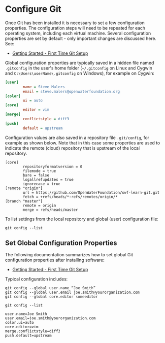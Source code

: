 # Configure Git

Once Git has been installed it is necessary to set a few configuration properties.
The configuration steps will need to be repeated for each operating system, including each virtual machine.
Several configuration properties are set by default - only important changes are discussed here.
See:

* [Getting Started - First Time Git Setup](https://git-scm.com/book/en/v2/Getting-Started-First-Time-Git-Setup)

Global configuration properties are typically saved in a hidden file named `.gitconfig` in the user's home folder
(`~/.gitconfig` on Linux and Cygwin and `C:\Users\userName\.gitconfig` on Windows), for example on Cygwin:

```ini
[user]
        name = Steve Malers
        email = steve.malers@openwaterfoundation.org
[color]
        ui = auto
[core]
        editor = vim
[merge]
        conflictstyle = diff3
[push]
        default = upstream

```

Configuration values are also saved in a repository file `.git/config`, for example as shown below.
Note that in this case some properties are used to indicate the remote (cloud) repository that is upstream of the local repository.


```
[core]
        repositoryformatversion = 0
        filemode = true
        bare = false
        logallrefupdates = true
        ignorecase = true
[remote "origin"]
        url = https://github.com/OpenWaterFoundation/owf-learn-git.git
        fetch = +refs/heads/*:refs/remotes/origin/*
[branch "master"]
        remote = origin
        merge = refs/heads/master

```

To list settings from the local repository and global (user) configuration file:

```
git config --list
```

## Set Global Configuration Properties

The following documentation summarizes how to set global Git configuration properties after installing software:

* [Getting Started - First Time Git Setup](https://git-scm.com/book/en/v2/Getting-Started-First-Time-Git-Setup)

Typical configuration includes:

```
git config --global user.name “Joe Smith”
git config --global user.email joe.smith@yourorganization.com
git config --global core.editor someeditor

git config --list

user.name=Joe Smith
user.email=joe.smith@yourorganization.com
color.ui=auto
core.editor=vim
merge.conflictstyle=diff3
push.default=upstream

```
